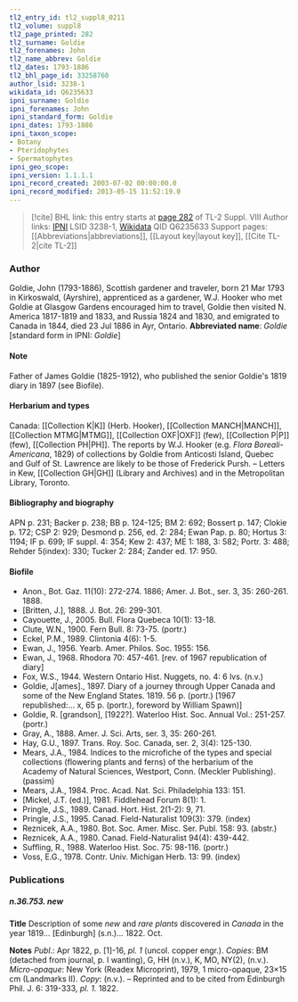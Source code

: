 ```yaml
---
tl2_entry_id: tl2_suppl8_0211
tl2_volume: suppl8
tl2_page_printed: 282
tl2_surname: Goldie
tl2_forenames: John
tl2_name_abbrev: Goldie
tl2_dates: 1793-1886
tl2_bhl_page_id: 33258760
author_lsid: 3238-1
wikidata_id: Q6235633
ipni_surname: Goldie
ipni_forenames: John
ipni_standard_form: Goldie
ipni_dates: 1793-1886
ipni_taxon_scope: 
- Botany
- Pteridophytes
- Spermatophytes
ipni_geo_scope: 
ipni_version: 1.1.1.1
ipni_record_created: 2003-07-02 00:00:00.0
ipni_record_modified: 2013-05-15 11:52:19.0
---
```


> [!cite] BHL link: this entry starts at [page 282](https://www.biodiversitylibrary.org/page/33258760) of TL-2 Suppl. VIII
> Author links: [IPNI](https://www.ipni.org/a/3238-1) LSID 3238-1, [Wikidata](https://www.wikidata.org/wiki/Q6235633) QID Q6235633
> Support pages: [[Abbreviations|abbreviations]], [[Layout key|layout key]], [[Cite TL-2|cite TL-2]]

### Author

Goldie, John (1793-1886), Scottish gardener and traveler, born 21 Mar 1793 in Kirkoswald, (Ayrshire), apprenticed as a gardener, W.J. Hooker who met Goldie at Glasgow Gardens encouraged him to travel, Goldie then visited N. America 1817-1819 and 1833, and Russia 1824 and 1830, and emigrated to Canada in 1844, died 23 Jul 1886 in Ayr, Ontario. 
**Abbreviated name**: *Goldie* \[standard form in IPNI: *Goldie*\]

#### Note

Father of James Goldie (1825-1912), who published the senior Goldie's 1819 diary in 1897 (see Biofile).

#### Herbarium and types

Canada: [[Collection K|K]] (Herb. Hooker), [[Collection MANCH|MANCH]], [[Collection MTMG|MTMG]], [[Collection OXF|OXF]] (few), [[Collection P|P]] (few), [[Collection PH|PH]]. The reports by W.J. Hooker (e.g. *Flora Boreali-Americana*, 1829) of collections by Goldie from Anticosti Island, Quebec and Gulf of St. Lawrence are likely to be those of Frederick Pursh. – Letters in Kew, [[Collection GH|GH]] (Library and Archives) and in the Metropolitan Library, Toronto.

#### Bibliography and biography

APN p. 231; Backer p. 238; BB p. 124-125; BM 2: 692; Bossert p. 147; Clokie p. 172; CSP 2: 929; Desmond p. 256, ed. 2: 284; Ewan Pap. p. 80; Hortus 3: 1194; IF p. 699; IF suppl. 4: 354; Kew 2: 437; ME 1: 188, 3: 582; Portr. 3: 488; Rehder 5(index): 330; Tucker 2: 284; Zander ed. 17: 950.

#### Biofile

- Anon., Bot. Gaz. 11(10): 272-274. 1886; Amer. J. Bot., ser. 3, 35: 260-261. 1888.
- \[Britten, J.\], 1888. J. Bot. 26: 299-301.
- Cayouette, J., 2005. Bull. Flora Quebeca 10(1): 13-18.
- Clute, W.N., 1900. Fern Bull. 8: 73-75. (portr.)
- Eckel, P.M., 1989. Clintonia 4(6): 1-5.
- Ewan, J., 1956. Yearb. Amer. Philos. Soc. 1955: 156.
- Ewan, J., 1968. Rhodora 70: 457-461. \[rev. of 1967 republication of diary\]
- Fox, W.S., 1944. Western Ontario Hist. Nuggets, no. 4: 6 lvs. (n.v.)
- Goldie, J\[ames\]., 1897. Diary of a journey through Upper Canada and some of the New England States. 1819. 56 p. (portr.) \[1967 republished:... x, 65 p. (portr.), foreword by William Spawn)\]
- Goldie, R. \[grandson\], \[1922?\]. Waterloo Hist. Soc. Annual Vol.: 251-257. (portr.)
- Gray, A., 1888. Amer. J. Sci. Arts, ser. 3, 35: 260-261.
- Hay, G.U., 1897. Trans. Roy. Soc. Canada, ser. 2, 3(4): 125-130.
- Mears, J.A., 1984. Indices to the microfiche of the types and special collections (flowering plants and ferns) of the herbarium of the Academy of Natural Sciences, Westport, Conn. (Meckler Publishing). (passim)
- Mears, J.A., 1984. Proc. Acad. Nat. Sci. Philadelphia 133: 151.
- \[Mickel, J.T. (ed.)\], 1981. Fiddlehead Forum 8(1): 1.
- Pringle, J.S., 1989. Canad. Hort. Hist. 2(1-2): 9, 71.
- Pringle, J.S., 1995. Canad. Field-Naturalist 109(3): 379. (index)
- Reznicek, A.A., 1980. Bot. Soc. Amer. Misc. Ser. Publ. 158: 93. (abstr.)
- Reznicek, A.A., 1980. Canad. Field-Naturalist 94(4): 439-442.
- Suffling, R., 1988. Waterloo Hist. Soc. 75: 98-116. (portr.)
- Voss, E.G., 1978. Contr. Univ. Michigan Herb. 13: 99. (index)

### Publications

##### n.36.753. new

**Title**
Description of some *new* and *rare plants* discovered in *Canada* in the year 1819... \[Edinburgh\] (s.n.)... 1822. Oct.

**Notes**
*Publ*.: Apr 1822, p. \[1\]-16, *pl. 1* (uncol. copper engr.). *Copies*: BM (detached from journal, p. l wanting), G, HH (n.v.), K, MO, NY(2), (n.v.). *Micro-opaque*: New York (Readex Microprint), 1979, 1 micro-opaque, 23×15 cm (Landmarks II). *Copy*: (n.v.). – Reprinted and to be cited from Edinburgh Phil. J. 6: 319-333, *pl. 1.* 1822.

